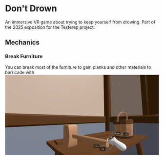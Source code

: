 # Don't Drown

An immersive VR game about trying to keep yourself from drowing. Part of the 2025 exposition for the Testerep project.

## Mechanics
### Break Furniture
You can break most of the furniture to gain planks and other materials to barricade with.
![](https://github.com/StassijnsSam/DontDrown/blob/main/GIFs/BreakableFurnitureShowcase.gif)

